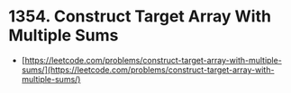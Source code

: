 # 1354. Construct Target Array With Multiple Sums

- [https://leetcode.com/problems/construct-target-array-with-multiple-sums/](https://leetcode.com/problems/construct-target-array-with-multiple-sums/)
